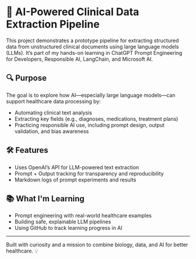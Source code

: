 # 🏥 AI-Powered Clinical Data Extraction Pipeline

This project demonstrates a prototype pipeline for extracting structured data from unstructured clinical documents using large language models (LLMs). It’s part of my hands-on learning in ChatGPT Prompt Engineering for Developers, Responsible AI, LangChain, and Microsoft AI.

## 🔍 Purpose

The goal is to explore how AI—especially large language models—can support healthcare data processing by:
- Automating clinical text analysis
- Extracting key fields (e.g., diagnoses, medications, treatment plans)
- Practicing responsible AI use, including prompt design, output validation, and bias awareness

## 🛠️ Features

- Uses OpenAI’s API for LLM-powered text extraction
- Prompt + Output tracking for transparency and reproducibility
- Markdown logs of prompt experiments and results

## 📚 What I'm Learning

- Prompt engineering with real-world healthcare examples
- Building safe, explainable LLM pipelines
- Using GitHub to track learning progress in AI

---

Built with curiosity and a mission to combine biology, data, and AI for better healthcare. 💡
